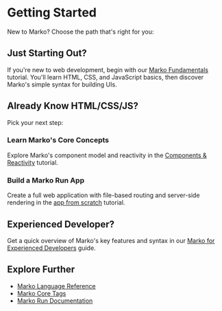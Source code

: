 # Getting Started

New to Marko? Choose the path that's right for you:

## Just Starting Out?

If you're new to web development, begin with our [Marko Fundamentals](./fundamentals.md) tutorial. You'll learn HTML, CSS, and JavaScript basics, then discover Marko's simple syntax for building UIs.

## Already Know HTML/CSS/JS?

Pick your next step:

### Learn Marko's Core Concepts

Explore Marko's component model and reactivity in the [Components & Reactivity](./components-and-reactivity.md) tutorial.

### Build a Marko Run App

Create a full web application with file-based routing and server-side rendering in the [app from scratch](./app-from-scratch.md) tutorial.

## Experienced Developer?

Get a quick overview of Marko's key features and syntax in our [Marko for Experienced Developers](./experienced-developers.md) guide.

## Explore Further

- [Marko Language Reference](../reference/language.md)
- [Marko Core Tags](../reference/core-tag.md)
- [Marko Run Documentation](../marko-run.md)
